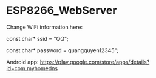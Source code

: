 # ESP8266_WebServer

Change WiFi information here:

const char* ssid = "QQ";

const char* password = quangquyen12345";

Android app: https://play.google.com/store/apps/details?id=com.myhomedns

